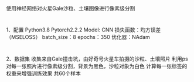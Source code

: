 # 
使用神经网络对火星Gale沙粒、土壤图像进行像素级分割
# 
1、配置
Python3.8
Pytorch2.2.2
Model: CNN
损失函数：均方误差（MSELOSS）
batch_size：8
epochs：350
优化器：NAdam
# 
2、数据集
收集来自Gale撞击坑，由好奇号火星车拍摄的沙粒、土壤照片
利用ps对每一张照片进行像素级分割，背景为黑色，沙粒对象为白色
计算每一张标签的权重来增强训练效果
共60个样本



